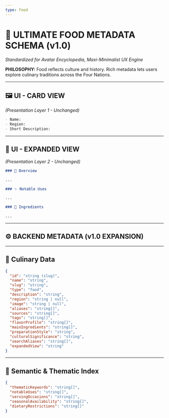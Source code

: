 ```yaml
---
type: food
---
```


# 🍲 ULTIMATE FOOD METADATA SCHEMA (v1.0)

*Standardized for Avatar Encyclopedia, Maxi-Minimalist UX Engine*

**PHILOSOPHY:** Food reflects culture and history. Rich metadata lets users explore culinary traditions across the Four Nations.

---

## 🖼️ UI - CARD VIEW
*(Presentation Layer 1 - Unchanged)*

```md
- Name:
- Region:
- Short Description:
```

---

## 📖 UI - EXPANDED VIEW
*(Presentation Layer 2 - Unchanged)*

```md
### 📖 Overview

...

### ✨ Notable Uses

...

### 🌟 Ingredients

...
```

---

## ⚙️ BACKEND METADATA (v1.0 EXPANSION)

---

## 🥘 Culinary Data

```json
{
  "id": "string (slug)",
  "name": "string",
  "slug": "string",
  "type": "food",
  "description": "string",
  "region": "string | null",
  "image": "string | null",
  "aliases": "string[]",
  "sources": "string[]",
  "tags": "string[]",
  "flavorProfile": "string[]",
  "mainIngredients": "string[]",
  "preparationStyle": "string",
  "culturalSignificance": "string",
  "searchAliases": "string[]",
  "expandedView": "string"
}
```

---

## 🧱 Semantic & Thematic Index

```json
{
  "thematicKeywords": "string[]",
  "notableUses": "string[]",
  "servingOccasions": "string[]",
  "seasonalAvailability": "string[]",
  "dietaryRestrictions": "string[]"
}
``` 